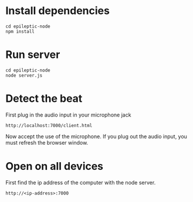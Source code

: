 

# Install dependencies

    cd epileptic-node
    npm install


# Run server

    cd epileptic-node
    node server.js


# Detect the beat

First plug in the audio input in your microphone jack

    http://localhost:7000/client.html

Now accept the use of the microphone.  If you plug out the audio input, you must refresh the browser window.


# Open on all devices

First find the ip address of the computer with the node server.
    
    http://<ip-address>:7000


